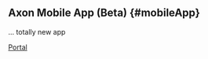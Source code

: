 ## Axon Mobile App (Beta) {#mobileApp}

... totally new app

<div class="short-links">
	<a href="/portal/11.2/doc"
		target="_blank" rel="noopener noreferrer">
		<i class="si si-book"></i> Portal
	</a>
</div>